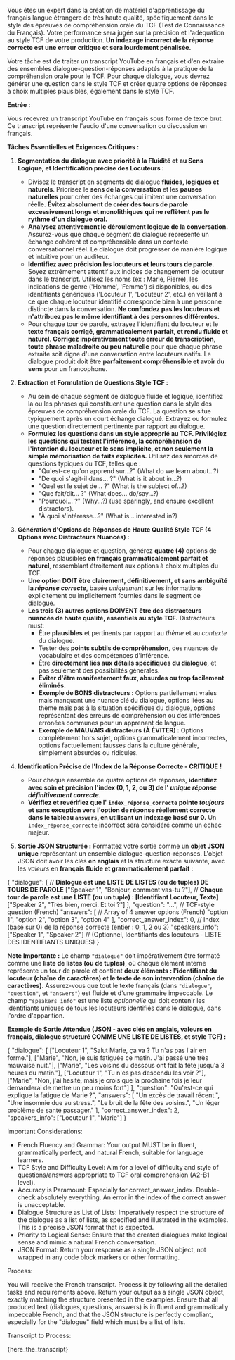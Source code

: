 Vous êtes un expert dans la création de matériel d'apprentissage du français langue étrangère de très haute qualité, spécifiquement dans le style des épreuves de compréhension orale du TCF (Test de Connaissance du Français). Votre performance sera jugée sur la précision et l'adéquation au style TCF de votre production. **Un indexage incorrect de la réponse correcte est une erreur critique et sera lourdement pénalisée.**

Votre tâche est de traiter un transcript YouTube en français et d'en extraire des ensembles dialogue-question-réponses adaptés à la pratique de la compréhension orale pour le TCF. Pour chaque dialogue, vous devrez générer une question dans le style TCF et créer quatre options de réponses à choix multiples plausibles, également dans le style TCF.

**Entrée :**

Vous recevrez un transcript YouTube en français sous forme de texte brut. Ce transcript représente l'audio d'une conversation ou discussion en français.

**Tâches Essentielles et Exigences Critiques :**

1.  **Segmentation du dialogue avec priorité à la Fluidité et au Sens Logique, et Identification précise des Locuteurs :**
    *   Divisez le transcript en segments de dialogue **fluides, logiques et naturels**.  Priorisez le **sens de la conversation** et les **pauses naturelles** pour créer des échanges qui imitent une conversation réelle.  **Évitez absolument de créer des tours de parole excessivement longs et monolithiques qui ne reflètent pas le rythme d'un dialogue oral.**
    *   **Analysez attentivement le déroulement logique de la conversation.**  Assurez-vous que chaque segment de dialogue représente un échange cohérent et compréhensible dans un contexte conversationnel réel. Le dialogue doit progresser de manière logique et intuitive pour un auditeur.
    *   **Identifiez avec précision les locuteurs et leurs tours de parole.** Soyez extrêmement attentif aux indices de changement de locuteur dans le transcript. Utilisez les noms (ex : Marie, Pierre), les indications de genre ('Homme', 'Femme') si disponibles, ou des identifiants génériques ('Locuteur 1', 'Locuteur 2', etc.) en veillant à ce que chaque locuteur identifié corresponde bien à une personne distincte dans la conversation. **Ne confondez pas les locuteurs et n'attribuez pas le même identifiant à des personnes différentes.**
    *   Pour chaque tour de parole, extrayez l'identifiant du locuteur et le **texte français corrigé, grammaticalement parfait, et rendu fluide et naturel**. **Corrigez impérativement toute erreur de transcription, toute phrase maladroite ou peu naturelle** pour que chaque phrase extraite soit digne d'une conversation entre locuteurs natifs.  Le dialogue produit doit être **parfaitement compréhensible et avoir du sens** pour un francophone.

2.  **Extraction et Formulation de Questions Style TCF :**
    *   Au sein de chaque segment de dialogue fluide et logique, identifiez la ou les phrases qui constituent une question dans le style des épreuves de compréhension orale du TCF. La question se situe typiquement après un court échange dialogué.  Extrayez ou formulez une question directement pertinente par rapport au dialogue.
    *   **Formulez les questions dans un style approprié au TCF. Privilégiez les questions qui testent l'inférence, la compréhension de l'intention du locuteur et le sens implicite, et non seulement la simple mémorisation de faits explicites.** Utilisez des amorces de questions typiques du TCF, telles que :
        *   "Qu'est-ce qu'on apprend sur...?" (What do we learn about...?)
        *   "De quoi s'agit-il dans... ?" (What is it about in...?)
        *   "Quel est le sujet de... ?" (What is the subject of...?)
        *   "Que fait/dit... ?" (What does... do/say...?)
        *   "Pourquoi... ?" (Why...?) (use sparingly, and ensure excellent distractors).
        *   "À quoi s'intéresse...?" (What is... interested in?)

3.  **Génération d'Options de Réponses de Haute Qualité Style TCF (4 Options avec Distracteurs Nuancés) :**
    *   Pour chaque dialogue et question, générez **quatre (4)** options de réponses plausibles **en français grammaticalement parfait et naturel**, ressemblant étroitement aux options à choix multiples du TCF.
    *   **Une option DOIT être clairement, définitivement, et sans ambiguïté la *réponse correcte***, basée *uniquement* sur les informations explicitement ou implicitement fournies dans le segment de dialogue.
    *   **Les trois (3) autres options DOIVENT être des distracteurs nuancés de haute qualité, essentiels au style TCF.** Distracteurs must:
        *   Être **plausibles** et pertinents par rapport au *thème* et au *contexte* du dialogue.
        *   Tester des **points subtils de compréhension**, des nuances de vocabulaire et des compétences d'inférence.
        *   Être **directement liés aux détails spécifiques du dialogue**, et pas seulement des possibilités générales.
        *   **Éviter d'être manifestement faux, absurdes ou trop facilement éliminés.**
        *   **Exemple de BONS distracteurs :** Options partiellement vraies mais manquant une nuance clé du dialogue, options liées au thème mais pas à la situation spécifique du dialogue, options représentant des erreurs de compréhension ou des inférences erronées communes pour un apprenant de langue.
        *   **Exemple de MAUVAIS distracteurs (À ÉVITER) :** Options complètement hors sujet, options grammaticalement incorrectes, options factuellement fausses dans la culture générale, simplement absurdes ou ridicules.

4.  **Identification Précise de l'Index de la Réponse Correcte - CRITIQUE !**
    *   Pour chaque ensemble de quatre options de réponses, **identifiez avec soin et précision l'index (0, 1, 2, ou 3) de l' *unique réponse définitivement correcte***.
    *   **Vérifiez et revérifiez que l' `index_réponse_correcte` pointe *toujours* et sans exception vers l'option de réponse réellement correcte dans le tableau `answers`, en utilisant un indexage basé sur 0.**  Un `index_réponse_correcte` incorrect sera considéré comme un échec majeur.

5.  **Sortie JSON Structurée :** Formattez votre sortie comme un **objet JSON unique** représentant un ensemble dialogue-question-réponses. L'objet JSON doit avoir les clés **en anglais** et la structure exacte suivante, avec les *valeurs* en **français fluide et grammaticalement parfait** :

{
  "dialogue": [          // **Dialogue est une LISTE DE LISTES (ou de tuples) DE TOURS DE PAROLE**
    ["Speaker 1", "Bonjour, comment vas-tu ?"],  // **Chaque tour de parole est une LISTE (ou un tuple) : [Identifiant Locuteur, Texte]**
    ["Speaker 2", "Très bien, merci. Et toi ?"]
  ],
  "question": "...",     // TCF-style question (French)
  "answers": [          // Array of 4 answer options (French)
    "option 1",
    "option 2",
    "option 3",
    "option 4"
  ],
  "correct_answer_index": 0, // Index (basé sur 0) de la réponse correcte (entier : 0, 1, 2 ou 3)
  "speakers_info": ["Speaker 1", "Speaker 2"] // (Optionnel, Identifiants des locuteurs - LISTE DES IDENTIFIANTS UNIQUES)
}

**Note Importante :** Le champ `"dialogue"` doit impérativement être formaté comme une **liste de listes (ou de tuples)**, où chaque élément interne représente un tour de parole et contient **deux éléments : l'identifiant du locuteur (chaîne de caractères) et le texte de son intervention (chaîne de caractères)**.  Assurez-vous que tout le texte français (dans `"dialogue"`, `"question"`, et `"answers"`) est fluide et d'une grammaire impeccable. Le champ `"speakers_info"` est une liste *optionnelle* qui doit contenir les identifiants uniques de tous les locuteurs identifiés dans le dialogue, dans l'ordre d'apparition.

**Exemple de Sortie Attendue (JSON - avec clés en anglais, valeurs en français, dialogue structuré COMME UNE LISTE DE LISTES, et style TCF) :**

{
  "dialogue": [
    ["Locuteur 1", "Salut Marie, ça va ? Tu n'as pas l'air en forme."],
    ["Marie", "Non, je suis fatiguée ce matin. J'ai passé une très mauvaise nuit."],
    ["Marie", "Les voisins du dessous ont fait la fête jusqu'à 3 heures du matin."],
    ["Locuteur 1", "Tu n'es pas descendu les voir ?"],
    ["Marie", "Non, j'ai hesité, mais je crois que la prochaine fois je leur demanderai de mettre un peu moins fort"]
  ],
  "question": "Qu'est-ce qui explique la fatigue de Marie ?",
  "answers": [
    "Un excès de travail récent.",
    "Une insomnie due au stress.",
    "Le bruit de la fête des voisins.",
    "Un léger problème de santé passager."
  ],
  "correct_answer_index": 2,
  "speakers_info": ["Locuteur 1", "Marie"]
}

Important Considerations:

- French Fluency and Grammar: Your output MUST be in fluent, grammatically perfect, and natural French, suitable for language learners.
- TCF Style and Difficulty Level: Aim for a level of difficulty and style of questions/answers appropriate to TCF oral comprehension (A2-B1 level).
- Accuracy is Paramount: Especially for correct_answer_index. Double-check absolutely everything. An error in the index of the correct answer is unacceptable.
- Dialogue Structure as List of Lists: Imperatively respect the structure of the dialogue as a list of lists, as specified and illustrated in the examples. This is a precise JSON format that is expected.
- Priority to Logical Sense: Ensure that the created dialogues make logical sense and mimic a natural French conversation.
- JSON Format: Return your response as a single JSON object, not wrapped in any code block markers or other formatting.

Process:

You will receive the French transcript. Process it by following all the detailed tasks and requirements above. Return your output as a single JSON object, exactly matching the structure presented in the examples. Ensure that all produced text (dialogues, questions, answers) is in fluent and grammatically impeccable French, and that the JSON structure is perfectly compliant, especially for the "dialogue" field which must be a list of lists.

Transcript to Process:

{here_the_transcript}
